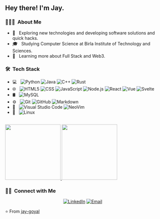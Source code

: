 <h2> Hey there! I'm Jay.</h2>

<h3> 👨🏻‍💻 &nbsp;About Me </h3>

- 🤔 &nbsp; Exploring new technologies and developing software solutions and quick hacks.
- 🎓 &nbsp; Studying Computer Science at Birla Institute of Technology and Sciences.
- 🌱 &nbsp; Learning more about Full Stack and Web3.

<h3> 🛠 &nbsp;Tech Stack</h3>

- 💻 &nbsp;
  ![Python](https://img.shields.io/badge/-Python-333333?style=flat&logo=python)
  ![Java](https://img.shields.io/badge/-Java-333333?style=flat&logo=Java&logoColor=007396)
  ![C++](https://img.shields.io/badge/-C++-333333?style=flat&logo=C%2B%2B&logoColor=00599C)
  ![Rust](https://img.shields.io/badge/-Rust-333333?style=flat&logo=rust)
- 🌐 &nbsp;
  ![HTML5](https://img.shields.io/badge/-HTML5-333333?style=flat&logo=HTML5)
  ![CSS](https://img.shields.io/badge/-CSS-333333?style=flat&logo=CSS3&logoColor=1572B6)
  ![JavaScript](https://img.shields.io/badge/-JavaScript-333333?style=flat&logo=javascript)
  ![Node.js](https://img.shields.io/badge/-Node.js-333333?style=flat&logo=node.js)
  ![React](https://img.shields.io/badge/-React-333333?style=flat&logo=react)
  ![Vue](https://img.shields.io/badge/-Vue-333333?style=flat&logo=vue.js)
  ![Svelte](https://img.shields.io/badge/-Svelte-333333?style=flat&logo=svelte)
- 🛢 &nbsp;
  ![MySQL](https://img.shields.io/badge/-MySQL-333333?style=flat&logo=mysql)
- ⚙️ &nbsp;
  ![Git](https://img.shields.io/badge/-Git-333333?style=flat&logo=git)
  ![GitHub](https://img.shields.io/badge/-GitHub-333333?style=flat&logo=github)
  ![Markdown](https://img.shields.io/badge/-Markdown-333333?style=flat&logo=markdown)
- 🔧 &nbsp;
  ![Visual Studio Code](https://img.shields.io/badge/-Visual%20Studio%20Code-333333?style=flat&logo=visual-studio-code&logoColor=007ACC)
  ![NeoVim](https://img.shields.io/badge/-NeoVim-333333?style=flat&logo=neovim)
- 🐧 &nbsp;
  ![Linux](https://img.shields.io/badge/-Linux%20(Arch%20Btw%20😉)-333333?style=flat&logo=arch-linux)

<br/>

<a href="https://github.com/jay-goyal">
  <img height="180em" src="https://github-readme-stats.vercel.app/api?username=jay-goyal&theme=tokyonight&show_icons=true" />
  <img height="180em" src="https://github-readme-stats.vercel.app/api/top-langs/?username=jay-goyal&theme=tokyonight&layout=compact" />
</a>

<br/>

<h3> 🤝🏻 &nbsp;Connect with Me </h3>

<p align="center">
<a href="https://www.linkedin.com/in/jay-goyal-41395b224/"><img alt="LinkedIn" src="https://img.shields.io/badge/LinkedIn-Jay%20Goyal-gray?style=flat-square&logo=linkedin"></a>
<a href="goyal.jay2003@gmail.com"><img alt="Email" src="https://img.shields.io/badge/Email-goyal.jay2003@gmail.com-gray?style=flat-square&logo=gmail"></a>
</p>

⭐️ From [jay-goyal](https://github.com/jay-goyal)
